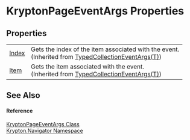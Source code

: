 # KryptonPageEventArgs Properties




## Properties
<table>
<tr>
<td><a href="a7bbde25-dc35-b517-4276-9cc0cf3543d5.md">Index</a></td>
<td>Gets the index of the item associated with the event.<br />(Inherited from <a href="1650d1ab-864b-d3c7-88dd-0927a8a7d830.md">TypedCollectionEventArgs(T)</a>)</td></tr>
<tr>
<td><a href="6791079d-ec0c-6237-8696-46779f655595.md">Item</a></td>
<td>Gets the item associated with the event.<br />(Inherited from <a href="1650d1ab-864b-d3c7-88dd-0927a8a7d830.md">TypedCollectionEventArgs(T)</a>)</td></tr>
</table>

## See Also


#### Reference
<a href="179bbf53-de44-174f-23b8-44c0e7dbb8ba.md">KryptonPageEventArgs Class</a>  
<a href="a21ac074-d119-3dc6-bd1c-d3a12c0128bc.md">Krypton.Navigator Namespace</a>  
